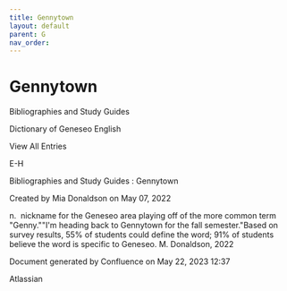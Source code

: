 ```yaml
---
title: Gennytown
layout: default
parent: G
nav_order:
---
```


# Gennytown

Bibliographies and Study Guides

Dictionary of Geneseo English

View All Entries

E-H

Bibliographies and Study Guides : Gennytown

Created by  Mia Donaldson on May 07, 2022

n.  nickname for the Geneseo area playing off of the more common term &quot;Genny.&quot;&quot;I'm heading back to Gennytown for the fall semester.&quot;Based on survey results, 55% of students could define the word; 91% of students believe the word is specific to Geneseo. M. Donaldson, 2022

Document generated by Confluence on May 22, 2023 12:37

Atlassian
